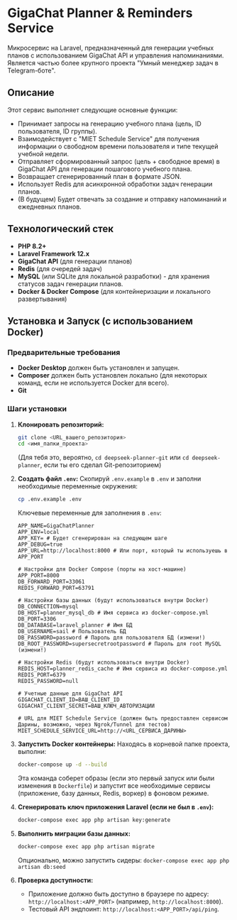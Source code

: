 # GigaChat Planner & Reminders Service

Микросервис на Laravel, предназначенный для генерации учебных планов с использованием GigaChat API и управления напоминаниями. Является частью более крупного проекта "Умный менеджер задач в Telegram-боте".

## Описание

Этот сервис выполняет следующие основные функции:
- Принимает запросы на генерацию учебного плана (цель, ID пользователя, ID группы).
- Взаимодействует с "MIET Schedule Service" для получения информации о свободном времени пользователя и типе текущей учебной недели.
- Отправляет сформированный запрос (цель + свободное время) в GigaChat API для генерации пошагового учебного плана.
- Возвращает сгенерированный план в формате JSON.
- Использует Redis для асинхронной обработки задач генерации планов.
- (В будущем) Будет отвечать за создание и отправку напоминаний и ежедневных планов.

## Технологический стек

- **PHP 8.2+**
- **Laravel Framework 12.x**
- **GigaChat API** (для генерации планов)
- **Redis** (для очередей задач)
- **MySQL** (или SQLite для локальной разработки) - для хранения статусов задач генерации планов.
- **Docker & Docker Compose** (для контейнеризации и локального развертывания)

## Установка и Запуск (с использованием Docker)

### Предварительные требования

- **Docker Desktop** должен быть установлен и запущен.
- **Composer** должен быть установлен локально (для некоторых команд, если не используется Docker для всего).
- **Git**

### Шаги установки

1.  **Клонировать репозиторий:**
    ```bash
    git clone <URL_вашего_репозитория>
    cd <имя_папки_проекта> 
    ```
    (Для тебя это, вероятно, `cd deepseek-planner-git` или `cd deepseek-planner`, если ты его сделал Git-репозиторием)

2.  **Создать файл `.env`:**
    Скопируй `.env.example` в `.env` и заполни необходимые переменные окружения:
    ```bash
    cp .env.example .env
    ```
    Ключевые переменные для заполнения в `.env`:
    ```dotenv
    APP_NAME=GigaChatPlanner
    APP_ENV=local
    APP_KEY= # Будет сгенерирован на следующем шаге
    APP_DEBUG=true
    APP_URL=http://localhost:8000 # Или порт, который ты используешь в APP_PORT

    # Настройки для Docker Compose (порты на хост-машине)
    APP_PORT=8000
    DB_FORWARD_PORT=33061
    REDIS_FORWARD_PORT=63791

    # Настройки базы данных (будут использоваться внутри Docker)
    DB_CONNECTION=mysql
    DB_HOST=planner_mysql_db # Имя сервиса из docker-compose.yml
    DB_PORT=3306
    DB_DATABASE=laravel_planner # Имя БД
    DB_USERNAME=sail # Пользователь БД
    DB_PASSWORD=password # Пароль для пользователя БД (измени!)
    DB_ROOT_PASSWORD=supersecretrootpassword # Пароль для root MySQL (измени!)

    # Настройки Redis (будут использоваться внутри Docker)
    REDIS_HOST=planner_redis_cache # Имя сервиса из docker-compose.yml
    REDIS_PORT=6379
    REDIS_PASSWORD=null

    # Учетные данные для GigaChat API
    GIGACHAT_CLIENT_ID=ВАШ_CLIENT_ID
    GIGACHAT_CLIENT_SECRET=ВАШ_КЛЮЧ_АВТОРИЗАЦИИ

    # URL для MIET Schedule Service (должен быть предоставлен сервисом Дарины, возможно, через Ngrok/Tunnel для тестов)
    MIET_SCHEDULE_SERVICE_URL=http://<URL_СЕРВИСА_ДАРИНЫ> 
    ```

3.  **Запустить Docker контейнеры:**
    Находясь в корневой папке проекта, выполни:
    ```bash
    docker-compose up -d --build
    ```
    Эта команда соберет образы (если это первый запуск или были изменения в `Dockerfile`) и запустит все необходимые сервисы (приложение, базу данных, Redis, воркер) в фоновом режиме.

4.  **Сгенерировать ключ приложения Laravel (если не был в `.env`):**
    ```bash
    docker-compose exec app php artisan key:generate
    ```

5.  **Выполнить миграции базы данных:**
    ```bash
    docker-compose exec app php artisan migrate
    ```
    Опционально, можно запустить сидеры: `docker-compose exec app php artisan db:seed`

6.  **Проверка доступности:**
    *   Приложение должно быть доступно в браузере по адресу: `http://localhost:<APP_PORT>` (например, `http://localhost:8000`).
    *   Тестовый API эндпоинт: `http://localhost:<APP_PORT>/api/ping`.
